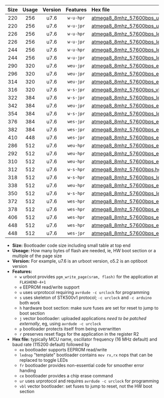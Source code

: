 |Size|Usage|Version|Features|Hex file|
|:-:|:-:|:-:|:-:|:--|
|220|256|u7.6|`w-u-hpr`|[atmega8_8mhz_57600bps_ur.hex](https://raw.githubusercontent.com/stefanrueger/urboot/main//atmega8_8mhz_57600bps_ur.hex)|
|220|256|u7.6|`w-u-jpr`|[atmega8_8mhz_57600bps_ur_vbl.hex](https://raw.githubusercontent.com/stefanrueger/urboot/main//atmega8_8mhz_57600bps_ur_vbl.hex)|
|226|256|u7.6|`w-u-hpr`|[atmega8_8mhz_57600bps_lednop_ur.hex](https://raw.githubusercontent.com/stefanrueger/urboot/main//atmega8_8mhz_57600bps_lednop_ur.hex)|
|226|256|u7.6|`w-u-jpr`|[atmega8_8mhz_57600bps_lednop_ur_vbl.hex](https://raw.githubusercontent.com/stefanrueger/urboot/main//atmega8_8mhz_57600bps_lednop_ur_vbl.hex)|
|244|256|u7.6|`w-u-hpr`|[atmega8_8mhz_57600bps_lednop_fr_ur.hex](https://raw.githubusercontent.com/stefanrueger/urboot/main//atmega8_8mhz_57600bps_lednop_fr_ur.hex)|
|244|256|u7.6|`w-u-jpr`|[atmega8_8mhz_57600bps_lednop_fr_ur_vbl.hex](https://raw.githubusercontent.com/stefanrueger/urboot/main//atmega8_8mhz_57600bps_lednop_fr_ur_vbl.hex)|
|290|320|u7.6|`weu-jpr`|[atmega8_8mhz_57600bps_ee_ur_vbl.hex](https://raw.githubusercontent.com/stefanrueger/urboot/main//atmega8_8mhz_57600bps_ee_ur_vbl.hex)|
|296|320|u7.6|`weu-jpr`|[atmega8_8mhz_57600bps_ee_lednop_ur_vbl.hex](https://raw.githubusercontent.com/stefanrueger/urboot/main//atmega8_8mhz_57600bps_ee_lednop_ur_vbl.hex)|
|314|320|u7.6|`weu-jpr`|[atmega8_8mhz_57600bps_ee_lednop_fr_ur_vbl.hex](https://raw.githubusercontent.com/stefanrueger/urboot/main//atmega8_8mhz_57600bps_ee_lednop_fr_ur_vbl.hex)|
|316|320|u7.6|`w-s-jpr`|[atmega8_8mhz_57600bps_vbl.hex](https://raw.githubusercontent.com/stefanrueger/urboot/main//atmega8_8mhz_57600bps_vbl.hex)|
|322|384|u7.6|`w-s-jpr`|[atmega8_8mhz_57600bps_lednop_vbl.hex](https://raw.githubusercontent.com/stefanrueger/urboot/main//atmega8_8mhz_57600bps_lednop_vbl.hex)|
|342|384|u7.6|`weu-jpr`|[atmega8_8mhz_57600bps_ee_lednop_fr_ce_ur_vbl.hex](https://raw.githubusercontent.com/stefanrueger/urboot/main//atmega8_8mhz_57600bps_ee_lednop_fr_ce_ur_vbl.hex)|
|354|384|u7.6|`w-s-jpr`|[atmega8_8mhz_57600bps_lednop_fr_vbl.hex](https://raw.githubusercontent.com/stefanrueger/urboot/main//atmega8_8mhz_57600bps_lednop_fr_vbl.hex)|
|376|384|u7.6|`wes-jpr`|[atmega8_8mhz_57600bps_ee_vbl.hex](https://raw.githubusercontent.com/stefanrueger/urboot/main//atmega8_8mhz_57600bps_ee_vbl.hex)|
|382|384|u7.6|`wes-jpr`|[atmega8_8mhz_57600bps_ee_lednop_vbl.hex](https://raw.githubusercontent.com/stefanrueger/urboot/main//atmega8_8mhz_57600bps_ee_lednop_vbl.hex)|
|410|448|u7.6|`wes-jpr`|[atmega8_8mhz_57600bps_ee_lednop_fr_vbl.hex](https://raw.githubusercontent.com/stefanrueger/urboot/main//atmega8_8mhz_57600bps_ee_lednop_fr_vbl.hex)|
|286|512|u7.6|`weu-hpr`|[atmega8_8mhz_57600bps_ee_ur.hex](https://raw.githubusercontent.com/stefanrueger/urboot/main//atmega8_8mhz_57600bps_ee_ur.hex)|
|292|512|u7.6|`weu-hpr`|[atmega8_8mhz_57600bps_ee_lednop_ur.hex](https://raw.githubusercontent.com/stefanrueger/urboot/main//atmega8_8mhz_57600bps_ee_lednop_ur.hex)|
|310|512|u7.6|`weu-hpr`|[atmega8_8mhz_57600bps_ee_lednop_fr_ur.hex](https://raw.githubusercontent.com/stefanrueger/urboot/main//atmega8_8mhz_57600bps_ee_lednop_fr_ur.hex)|
|312|512|u7.6|`w-s-hpr`|[atmega8_8mhz_57600bps.hex](https://raw.githubusercontent.com/stefanrueger/urboot/main//atmega8_8mhz_57600bps.hex)|
|318|512|u7.6|`w-s-hpr`|[atmega8_8mhz_57600bps_lednop.hex](https://raw.githubusercontent.com/stefanrueger/urboot/main//atmega8_8mhz_57600bps_lednop.hex)|
|338|512|u7.6|`weu-hpr`|[atmega8_8mhz_57600bps_ee_lednop_fr_ce_ur.hex](https://raw.githubusercontent.com/stefanrueger/urboot/main//atmega8_8mhz_57600bps_ee_lednop_fr_ce_ur.hex)|
|350|512|u7.6|`w-s-hpr`|[atmega8_8mhz_57600bps_lednop_fr.hex](https://raw.githubusercontent.com/stefanrueger/urboot/main//atmega8_8mhz_57600bps_lednop_fr.hex)|
|372|512|u7.6|`wes-hpr`|[atmega8_8mhz_57600bps_ee.hex](https://raw.githubusercontent.com/stefanrueger/urboot/main//atmega8_8mhz_57600bps_ee.hex)|
|378|512|u7.6|`wes-hpr`|[atmega8_8mhz_57600bps_ee_lednop.hex](https://raw.githubusercontent.com/stefanrueger/urboot/main//atmega8_8mhz_57600bps_ee_lednop.hex)|
|406|512|u7.6|`wes-hpr`|[atmega8_8mhz_57600bps_ee_lednop_fr.hex](https://raw.githubusercontent.com/stefanrueger/urboot/main//atmega8_8mhz_57600bps_ee_lednop_fr.hex)|
|448|512|u7.6|`wes-hpr`|[atmega8_8mhz_57600bps_ee_lednop_fr_ce.hex](https://raw.githubusercontent.com/stefanrueger/urboot/main//atmega8_8mhz_57600bps_ee_lednop_fr_ce.hex)|
|448|512|u7.6|`wes-jpr`|[atmega8_8mhz_57600bps_ee_lednop_fr_ce_vbl.hex](https://raw.githubusercontent.com/stefanrueger/urboot/main//atmega8_8mhz_57600bps_ee_lednop_fr_ce_vbl.hex)|

- **Size:** Bootloader code size including small table at top end
- **Useage:** How many bytes of flash are needed, ie, HW boot section or a multiple of the page size
- **Version:** For example, u7.6 is an urboot version, o5.2 is an optiboot version
- **Features:**
  + `w` urboot provides `pgm_write_page(sram, flash)` for the application at `FLASHEND-4+1`
  + `e` EEPROM read/write support
  + `u` uses urprotocol requiring `avrdude -c urclock` for programming
  + `s` uses skeleton of STK500v1 protocol; `-c urclock` and `-c arduino` both work
  + `h` hardware boot section: make sure fuses are set for reset to jump to boot section
  + `j` vector bootloader: uploaded applications *need to be patched externally*, eg, using `avrdude -c urclock`
  + `p` bootloader protects itself from being overwritten
  + `r` preserves reset flags for the application in the register R2
- **Hex file:** typically MCU name, oscillator frequency (16 MHz default) and baud rate (115200 default) followed by
  + `ee` bootloader supports EEPROM read/write
  + `lednop` "template" bootloader contains `mov rx,rx` nops that can be replaced to toggle LEDs
  + `fr` bootloader provides non-essential code for smoother error handing
  + `ce` bootloader provides a chip erase command
  + `ur` uses urprotocol and requires `avrdude -c urclock` for programming
  + `vbl` vector bootloader: set fuses to jump to reset, not the HW boot section
